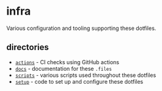 # infra

Various configuration and tooling supporting these dotfiles.

## directories

- [`actions`](./actions) - CI checks using GitHub actions
- [`docs`](./docs) - documentation for these `.files`
- [`scripts`](./scripts) - various scripts used throughout these dotfiles
- [`setup`](./setup) - code to set up and configure these dotfiles
